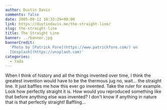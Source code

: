 ```yaml
---
author: Dustin Davis
comments: false
date: 2005-09-12 10:33:29+00:00
link: https://dustindavis.me/the-straight-line/
slug: the-straight-line
title: The Straight Line
banner: ../banner.jpg
bannerCredit:
  'Photo by [Patrick Fore](https://www.patrickfore.com/) on
  [Unsplash](https://unsplash.com)'
categories:
  - Yada
---
```


When I think of history and all the things invented over time, I think the
greatest invention would have to be the thermous jug no, wait... the straight
line. It just baffles me how this ever go invented. Take the ruler for example.
Look how perfectly straight it is. How would you reproduced something like that
before anything else was invented? I don't know if anything in nature that is
that perfectly straight! Baffling...
